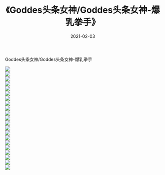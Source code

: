 ﻿---
layout: post
title:  《Goddes头条女神/Goddes头条女神-爆乳拳手》
date:   2021-02-03
img: http://pic.660000.xyz/1:/网络美图/2021/Goddes头条女神/Goddes头条女神-爆乳拳手/000.jpg
categories: [美女, 清纯, 唯美]
---

Goddes头条女神/Goddes头条女神-爆乳拳手

 ![](http://pic.660000.xyz/1:/网络美图/2021/Goddes头条女神/Goddes头条女神-爆乳拳手/001.jpg) <br>![](http://pic.660000.xyz/1:/网络美图/2021/Goddes头条女神/Goddes头条女神-爆乳拳手/002.jpg) <br>![](http://pic.660000.xyz/1:/网络美图/2021/Goddes头条女神/Goddes头条女神-爆乳拳手/003.jpg) <br>![](http://pic.660000.xyz/1:/网络美图/2021/Goddes头条女神/Goddes头条女神-爆乳拳手/004.jpg) <br>![](http://pic.660000.xyz/1:/网络美图/2021/Goddes头条女神/Goddes头条女神-爆乳拳手/005.jpg) <br>![](http://pic.660000.xyz/1:/网络美图/2021/Goddes头条女神/Goddes头条女神-爆乳拳手/006.jpg) <br>![](http://pic.660000.xyz/1:/网络美图/2021/Goddes头条女神/Goddes头条女神-爆乳拳手/007.jpg) <br>![](http://pic.660000.xyz/1:/网络美图/2021/Goddes头条女神/Goddes头条女神-爆乳拳手/008.jpg) <br>![](http://pic.660000.xyz/1:/网络美图/2021/Goddes头条女神/Goddes头条女神-爆乳拳手/009.jpg) <br>![](http://pic.660000.xyz/1:/网络美图/2021/Goddes头条女神/Goddes头条女神-爆乳拳手/010.jpg) <br>![](http://pic.660000.xyz/1:/网络美图/2021/Goddes头条女神/Goddes头条女神-爆乳拳手/011.jpg) <br>![](http://pic.660000.xyz/1:/网络美图/2021/Goddes头条女神/Goddes头条女神-爆乳拳手/012.jpg) <br>![](http://pic.660000.xyz/1:/网络美图/2021/Goddes头条女神/Goddes头条女神-爆乳拳手/013.jpg) <br>![](http://pic.660000.xyz/1:/网络美图/2021/Goddes头条女神/Goddes头条女神-爆乳拳手/014.jpg) <br>![](http://pic.660000.xyz/1:/网络美图/2021/Goddes头条女神/Goddes头条女神-爆乳拳手/015.jpg) <br>![](http://pic.660000.xyz/1:/网络美图/2021/Goddes头条女神/Goddes头条女神-爆乳拳手/016.jpg) <br>![](http://pic.660000.xyz/1:/网络美图/2021/Goddes头条女神/Goddes头条女神-爆乳拳手/017.jpg) <br>![](http://pic.660000.xyz/1:/网络美图/2021/Goddes头条女神/Goddes头条女神-爆乳拳手/018.jpg) <br>![](http://pic.660000.xyz/1:/网络美图/2021/Goddes头条女神/Goddes头条女神-爆乳拳手/019.jpg) <br>![](http://pic.660000.xyz/1:/网络美图/2021/Goddes头条女神/Goddes头条女神-爆乳拳手/020.jpg) <br>![](http://pic.660000.xyz/1:/网络美图/2021/Goddes头条女神/Goddes头条女神-爆乳拳手/021.jpg) <br>